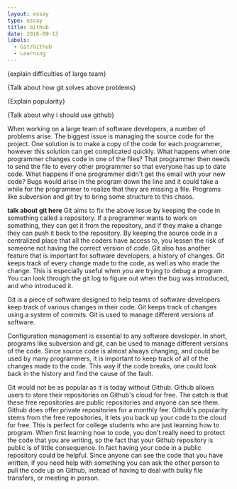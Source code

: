 ```yaml
---
layout: essay
type: essay
title: Github
date: 2016-09-13
labels:
  - Git/Github
  - Learning
---
```


{explain difficulties of large team}

{Talk about how git solves above problems}

{Explain popularity}

{Talk about why i should use github}

When working on a large team of software developers, a number of problems arise. The biggest issue is managing the source code for the project. One solution is to make a copy of the code for each programmer, however this solution can get complicated quickly. What happens when one programmer changes code in one of the files? That programmer then needs to send the file to every other programmer so that everyone has up to date code. What happens if one programmer didn't get the email with your new code? Bugs would arise in the program down the line and it could take a while for the programmer to realize that they are missing a file. Programs like subversion and git try to bring some structure to this chaos.

 **talk about git here**
 Git aims to fix the above issue by keeping the code in something called a repository. If a programmer wants to work on something, they can get it from the repository, and if they make a change they can push it back to the repository. By keeping the source code in a centralized place that all the coders have access to, you lessen the risk of someone not having the correct version of code. Git also has another feature that is important for software developers, a history of changes. Git keeps track of every change made to the code, as well as who made the change. This is especially useful when you are trying to debug a program. You can look through the git log to figure out when the bug was introduced, and who introduced it.

Git is a piece of software designed to help teams of software developers keep track of various changes in their code. Git keeps track of changes using a system of commits. Git is used to manage different versions of software.

Configuration management is essential to any software developer. In short, programs like subversion and git, can be used to manage different versions of the code. Since source code is almost always changing, and could be used by many programmers, it is important to keep track of all of the changes made to the code. This way if the code breaks, one could look back in the history and find the cause of the fault.

Git would not be as popular as it is today without Github. Github allows users to store their repositories on Github's cloud for free. The catch is that these free repositories are public repositories and anyone can see them. Github does offer private repositories for a monthly fee. Github's popularity stems from the free repositories, it lets you back up your code to the cloud for free. This is perfect for college students who are just learning how to program. When first learning how to code, you don't really need to protect the code that you are writing, so the fact that your Github repository is public is of little consequence. In fact having your code in a public repository could be helpful. Since anyone can see the code that you have written, if you need help with something you can ask the other person to pull the code up on Github, instead of having to deal with bulky file transfers, or meeting in person.
